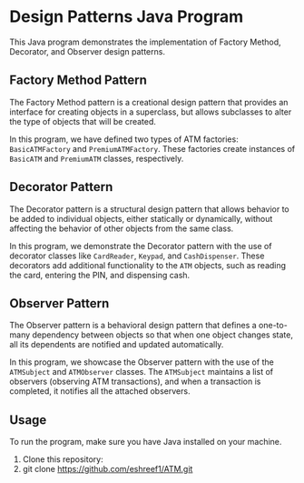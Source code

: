 # Design Patterns Java Program

This Java program demonstrates the implementation of Factory Method, Decorator, and Observer design patterns.

## Factory Method Pattern

The Factory Method pattern is a creational design pattern that provides an interface for creating objects in a superclass, but allows subclasses to alter the type of objects that will be created.

In this program, we have defined two types of ATM factories: `BasicATMFactory` and `PremiumATMFactory`. These factories create instances of `BasicATM` and `PremiumATM` classes, respectively.

## Decorator Pattern

The Decorator pattern is a structural design pattern that allows behavior to be added to individual objects, either statically or dynamically, without affecting the behavior of other objects from the same class.

In this program, we demonstrate the Decorator pattern with the use of decorator classes like `CardReader`, `Keypad`, and `CashDispenser`. These decorators add additional functionality to the `ATM` objects, such as reading the card, entering the PIN, and dispensing cash.

## Observer Pattern

The Observer pattern is a behavioral design pattern that defines a one-to-many dependency between objects so that when one object changes state, all its dependents are notified and updated automatically.

In this program, we showcase the Observer pattern with the use of the `ATMSubject` and `ATMObserver` classes. The `ATMSubject` maintains a list of observers (observing ATM transactions), and when a transaction is completed, it notifies all the attached observers.

## Usage

To run the program, make sure you have Java installed on your machine.

1. Clone this repository:
2. git clone https://github.com/eshreef1/ATM.git

